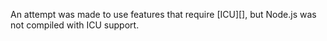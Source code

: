 
An attempt was made to use features that require [ICU][], but Node.js was not
compiled with ICU support.

<a id="ERR_NO_LONGER_SUPPORTED"></a>

